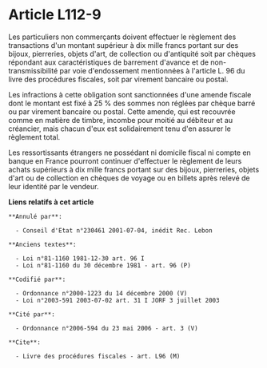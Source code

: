 # Article L112-9

Les particuliers non commerçants doivent effectuer le règlement des transactions d'un montant supérieur à dix mille francs
portant sur des bijoux, pierreries, objets d'art, de collection ou d'antiquité soit par chèques répondant aux
caractéristiques de barrement d'avance et de non-transmissibilité par voie d'endossement mentionnées à l'article L. 96 du
livre des procédures fiscales, soit par virement bancaire ou postal.

Les infractions à cette obligation sont sanctionnées d'une amende fiscale dont le montant est fixé à 25 % des sommes non
réglées par chèque barré ou par virement bancaire ou postal. Cette amende, qui est recouvrée comme en matière de timbre,
incombe pour moitié au débiteur et au créancier, mais chacun d'eux est solidairement tenu d'en assurer le règlement total.

Les ressortissants étrangers ne possédant ni domicile fiscal ni compte en banque en France pourront continuer d'effectuer le
règlement de leurs achats supérieurs à dix mille francs portant sur des bijoux, pierreries, objets d'art ou de collection en
chèques de voyage ou en billets après relevé de leur identité par le vendeur.

**Liens relatifs à cet article**

	**Annulé par**:

	  - Conseil d'Etat n°230461 2001-07-04, inédit Rec. Lebon

	**Anciens textes**:

	  - Loi n°81-1160 1981-12-30 art. 96 I
	  - Loi n°81-1160 du 30 décembre 1981 - art. 96 (P)

	**Codifié par**:

	  - Ordonnance n°2000-1223 du 14 décembre 2000 (V)
	  - Loi n°2003-591 2003-07-02 art. 31 I JORF 3 juillet 2003

	**Cité par**:

	  - Ordonnance n°2006-594 du 23 mai 2006 - art. 3 (V)

	**Cite**:

	  - Livre des procédures fiscales - art. L96 (M)
